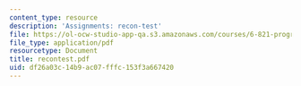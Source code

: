 ```yaml
---
content_type: resource
description: 'Assignments: recon-test'
file: https://ol-ocw-studio-app-qa.s3.amazonaws.com/courses/6-821-programming-languages-fall-2002/df26a03c14b9ac07fffc153f3a667420_recontest.pdf
file_type: application/pdf
resourcetype: Document
title: recontest.pdf
uid: df26a03c-14b9-ac07-fffc-153f3a667420
---
```

